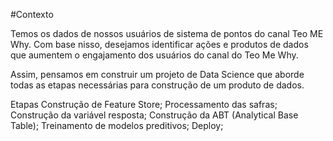 #Contexto

Temos os dados de nossos usuários de sistema de pontos do canal Teo ME Why. Com base nisso, desejamos identificar ações e produtos de dados que aumentem o engajamento dos usuários do canal do Teo Me Why.

Assim, pensamos em construir um projeto de Data Science que aborde todas as etapas necessárias para construção de um produto de dados.

Etapas
Construção de Feature Store;
Processamento das safras;
Construção da variável resposta;
Construção da ABT (Analytical Base Table);
Treinamento de modelos preditivos;
Deploy;